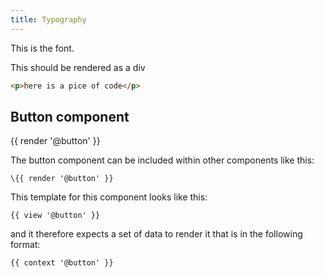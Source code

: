 ```yaml
---
title: Typography
---
```


This is the font.

<div class="awesome">This should be rendered as a div</div>

```html
<p>here is a pice of code</p>
```

## Button component

{{ render '@button' }}

The button component can be included within other components like this:

```
\{{ render '@button' }}
```

This template for this component looks like this:

```
{{ view '@button' }}
```

and it therefore expects a set of data to render it that is in the following format:

```
{{ context '@button' }}
```
